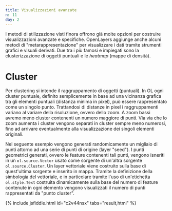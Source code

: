 ```yaml
---
title: Visualizzazioni avanzate
n: 11
day: 2
---
```

I metodi di stilizzazione visti finora offrono già molte opzioni per costruire visualizzazioni avanzate e specifiche. OpenLayers aggiunge anche alcuni metodi di "metarappresentazione" per visualizzare i dati tramite strumenti grafici e visuali derivati. Due tra i più famosi e impiegati sono la clusterizzazione di oggetti puntuali e le _heatmap_ (mappe di densità).

Cluster
=======
Per clustering si intende il raggruppamento di oggetti (puntuali). In OL ogni cluster puntuale, definito semplicemente in base ad una vicinanza grafica tra gli elementi puntuali (distanza minima in pixel), può essere rappresentato come un singolo punto. Trattandosi di distanze in pixel i raggruppamenti variano al variare della risoluzione, ovvero dello zoom. A zoom bassi avremo meno cluster contenenti un numero maggiore di punti. Via via che lo zoom aumenta i cluster vengono separati in cluster sempre meno numerosi, fino ad arrivare eventualmente alla visualizzazione dei singoli elementi originali.

Nel seguente esempio vengono generati randomicamente un migliaio di punti attorno ad una serie di punti di origine (layer "seed"). I punti geometrici generati, ovvero le feature contenenti tali punti, vengono isneriti in un `ol.source.Vector` usato come sorgente di un'altra sorgente `ol.source.Cluster`. Un layer vettoriale viene costruito sulla base di quest'ultima sorgente e inserito in mappa. Tramite la definizione della simbologia del vettoriale, e in particolare tramite l'uso di un'etichetta `ol.style.Text` costruita dinamicamente sulla base del numero di feature contenute in ogni elemento vengono visualizzati il numero di punti rappresentati da "punto cluster".

{% include jsfiddle.html id="c2v44nsx" tabs="result,html" %}

<!--
Heatmap
=======
Le heatmap in OL possono essere create usando un layer di tipo `ol.layer.Heatmap`. Il risultato sarà una _mappa di densità_ simile a quella che si otterrebbe da una Kernel Density Estimation con kernel normale (gaussiano). È possibile ottenere una mappa di densità pesata se configuriamo il parametro `weight` di `ol.layer.Heatmap`. In questo parametro possiamo definire una funzione di calcolo dei pesi, oppure passare il nome del campo di un attributo delle feature presenti nella sorgente vettoriale.
Come in ogni elaborazione basata su kernel è necessario definire i parametri per definirne le caratteristiche. In `ol.layer.Heatmap` si possono usare le proprietà `blur` e `radius` che, come si può intuire, vanno a determinare dimensione e forma. Anche in questo caso le dimensioni sono in `px`, per cui la heatmap varia in funzione del livello di zoom.

{% include jsfiddle.html id="6t3h4cua" tabs="result,html" %}

ol.layer.ImageCanvas
====================
Nel caso volessimo avere un layer "disegnabile" con i metodi delle 
{% include link.md url="https://developer.mozilla.org/it/docs/Web/HTML/Canvas" title="API del Canvas" %} del browser, OpenLayers offre i layer di tipo `ol.layer.ImageCanvas`. Nella costruzione del layer possiamo definire la {% include link.md url="http://openlayers.org/en/latest/apidoc/ol.html#.CanvasFunctionType" title="funzione di disegno" %} tramite l'opzione `canvasFunction`. Alla funzione viene passato come parametro l'elemento Canvas del layer, sul quale potremo operare liberamente secondo le nostre necessità. 

{% include link.md url="http://www.rhone-mediterranee.eaufrance.fr/milieux-aquatiques/poissons/js/openlayers-v3.19.1/examples/d3.html" title="Qua" %} ne possiamo vedere un esempio nel quale viene creato un layer vettoriale usando la libreria grafica {% include link.md url="https://d3js.org/" title="D3.js" %}.

preCompose e postCompose
===========
Ad un livello ancora più avanzato OL ci offre infine la possibilità di operare direttamente sulle strutture e le funzioni di base utilizzate per il disegno degli oggetti sul browser. Operando a questo livello abbiamo la possibilità di manipolare la grafica degli oggetti e della mappa sfruttando tutte le funzionalità offerte non più da OL ma dal motore grafico stesso del browser.

La tecnica più comune per poter manipolare le routine di rendering di OL è quello di "agganciarsi" agli eventi `preCompose` e `postCompose` emessi dalla mappa ogni volta che sta per essere disegnata o non appena è stata disegnata. La particolarità di questi eventi è che, attraverso di essi, è possibile accedere a vari oggetti (contesti) che ci permettono di accedere alle primitive che vengono disegnate, accedere al canvas del browser, modificare gli elementi che saranno disegnati e come saranno disegnati. 

Sul sito di OL si possono trovare vari esempi che fanno uso di questa tecnica, usata spesso per generare animazioni altrimenti impossibili da costruire con gli oggetti standard di OL.

* {% include link.md url="http://openlayers.org/en/latest/examples/flight-animation.html" title="Flight animation" %}
* {% include link.md url="http://openlayers.org/en/latest/examples/feature-move-animation.html" title="Marker animation" %}
* {% include link.md url="http://openlayers.org/en/latest/examples/feature-animation.html" title="Custom animation" %}
* {% include link.md url="http://openlayers.org/en/latest/examples/layer-spy.html" title="Layer spy" %}
-->
